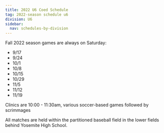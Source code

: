 ```yaml
---
title: 2022 U6 Coed Schedule
tag: 2022-season schedule u6
division: U6
sidebar:
  nav: schedules-by-division
---
```


Fall 2022 season games are always on Saturday:

* 9/17
* 9/24
* 10/1
* 10/8
* 10/15
* 10/29
* 11/5
* 11/12
* 11/19

Clinics are 10:00 - 11:30am, various soccer-based games followed by scrimmages

All matches are held within the partitioned baseball field in the lower fields
behind Yosemite High School.
